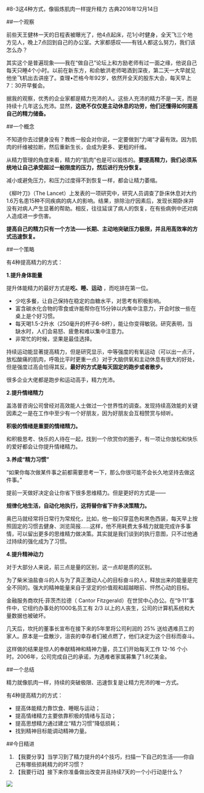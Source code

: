 #8-3这4种方式，像锻炼肌肉一样提升精力 
古典2016年12月14日

##一个观察

前些天王健林一天的日程表被曝光了，他4点起床，花1小时健身，全天飞三个地方见人，晚上7点回到自己的办公室。大家都感叹——有钱人都这么努力，我们该怎么办？

其实这个是普遍现象——我在“做自己”论坛上和方励老师有过一面之缘，他说自己每天只睡4个小时。以前在新东方，和俞敏洪老师喝酒到深夜，第二天一大早就见他坐飞机出去讲座了。查理•芒格今年92岁，依然开全天的股东大会，每天早上7：30开早餐会。

据我的观察，优秀的企业家都是精力充沛的人。这些人充沛的精力不是一天，而是持续十几年这么充沛。显然，**这绝不仅仅是主动休息的功劳，他们还懂得如何提高自己的精力储备。**

##一个概念

不知道你去过健身没有？教练一般会对你说，一定要做到“力竭”才最有效。因为肌肉的纤维被拉断，然后重新生长，会成为更多、更粗的纤维。

从精力管理的角度来看，精力的“肌肉”也是可以锻炼的。**要提高精力，我们必须系统地让自己承受超过一般限度的压力，然后进行充分恢复。**

减小或避免压力，和压力过度得不到恢复一样，都会让精力萎缩。

《柳叶刀》（The Lancet）上发表的一项研究中，研究人员调查了卧床休息对大约1.6万名患15种不同疾病的病人的影响。结果，排除治疗因素后，发现长期卧床并没有对病人产生显著的帮助。相反，往往延误了病人的恢复，在有些病例中还对病人造成进一步伤害。

**提高自己的精力只有一个方法——长期、主动地突破压力极限，并且用高效率的方式迅速恢复。**

##一个策略

有4种提高精力的方式：

**1.提升身体能量**

提升体能精力的最好方式是**吃、睡、运动** ，而吃排在第一位。

- 少吃多餐，让自己保持在稳定的血糖水平，对思考有积极影响。
- 富含碳水化合物的零食或许能帮你在15分钟以内集中注意力，开会时放一些在桌上是个好习惯。
- 每天喝1.5-2升水（250毫升的杯子6-8杯），能让你变得敏锐。研究表明，当缺水时，人们会易怒、疲惫和难以集中注意力。
- 非常忙的时候，坚果是最佳选择。

持续运动能显著提高精力，但是研究显示，中等强度的有氧运动（可以出一点汗，放松酸痛的肌肉，呼吸比平时更重一点）对于大脑供氧和主动休息有很大的好处，但是强度过高会恰得其反。**最好的方式是每天固定的跑步或者散步。**

很多企业大佬都是跑步和运动高手，精力充沛。

**2.提升情绪精力**

盖洛普咨询公司曾经对高效能人士做过一个世界性的调查。发现持续高效能的关键因素之一是在工作中至少有一个好朋友，因为好朋友会互相赞赏与倾听。

**积极的情绪是重要的情绪精力。**

和积极思考、快乐的人待在一起，找到一个欣赏你的圈子，有一项让你放松和快乐的爱好都会让你提升情绪精力。

**3.养成“精力习惯”**

“如果你每次做某件事之前都需要思考一下，那么你很可能不会长久地坚持去做这件事。”

提前一天做好决定会让你省下很多思维精力。但是更好的方式是——

**规律化地生活，自动化地执行，这将替你省下许多决策精力。**

奥巴马就经常将日常行为常规化，比如，他一般只穿蓝色和黑色西装，每天早上按照固定的习惯去健身、浏览简报……这样，他不用耗费太多精力就能完成许多事情，可以留出更多的思维精力做决策。其实就是我们谈到的执行意图，只不过他通过持续的强化成为了习惯。

**4.提升精神动力**

对于大部分人来说，前三点是量的区别，这一点却是质的区别。

为了柴米油盐奋斗的人与为了真正激动人心的目标奋斗的人，释放出来的能量是完全不同的。强大的精神能量来自于坚定的价值观和超越眼前、怦然心动的目标。

金融服务商坎托·菲茨杰拉德（ Cantor Fitzgerald）在世贸中心办公。在“9·11”事件中，它纽约办事处的1000名员工有 2/3 以上的人丧生，公司的计算机系统和大量数据也被破坏。

几天后，坎托的董事长宣布在接下来的5年里将公司利润的 25% 送给遇难员工的家人。原本是一盘散沙，沮丧的幸存者们被点燃了，他们决定为这个目标而奋斗。 

这样做的结果是惊人的奉献精神和精神力量，员工们开始每天工作 12-16 个小时。2006年，公司完成自己的承诺，为遇难者家属募集了1.8亿美金。

##一个总结

精力就像肌肉一样，持续的突破极限、迅速恢复是让精力充沛的唯一方式。

有4种提高精力的方式：
- 提高体能精力靠饮食、睡眠与运动；
- 提高情绪精力主要依靠积极的情绪与互动；
- 提高思想精力通过建立“精力习惯”降低损耗；
- 找到精神目标能调动精神力量。

##今日精进

1. 【我要分享】当学习到了精力提升的4个技巧，扫描一下自己的生活——你自己有哪些损耗精力的坏习惯？
2. 【我要行动】接下来你准备做出改变并且持续7天的一个小行动是什么？

![](./_image/WechatIMG75.jpeg)
